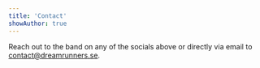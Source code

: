 ```yaml
---
title: 'Contact'
showAuthor: true
---
```


Reach out to the band on any of the socials above or directly via email to [contact@dreamrunners.se](mailto:contact@dreamrunners.se).

